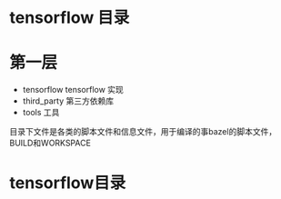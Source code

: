 tensorflow 目录
===

# 第一层

- tensorflow tensorflow 实现
- third_party 第三方依赖库
- tools 工具

目录下文件是各类的脚本文件和信息文件，用于编译的事bazel的脚本文件，
BUILD和WORKSPACE

# tensorflow目录



